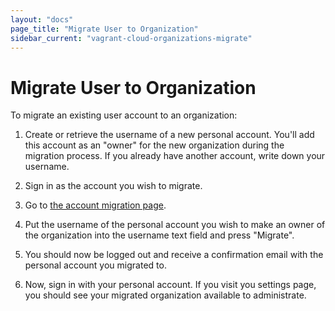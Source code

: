 ```yaml
---
layout: "docs"
page_title: "Migrate User to Organization"
sidebar_current: "vagrant-cloud-organizations-migrate"
---
```


# Migrate User to Organization

To migrate an existing user account to an organization:

1. Create or retrieve the username of a new personal account. You'll add this
account as an "owner" for the new organization during the migration process. If
you already have another account, write down your username.

2. Sign in as the account you wish to migrate.

3. Go to [the account migration page](https://app.vagrantup.com/account/migrate).

4. Put the username of the personal account you wish to make an owner of the
organization into the username text field and press "Migrate".

5. You should now be logged out and receive a confirmation email with the
personal account you migrated to.

6. Now, sign in with your personal account. If you visit you settings page, you
should see your migrated organization available to administrate.
